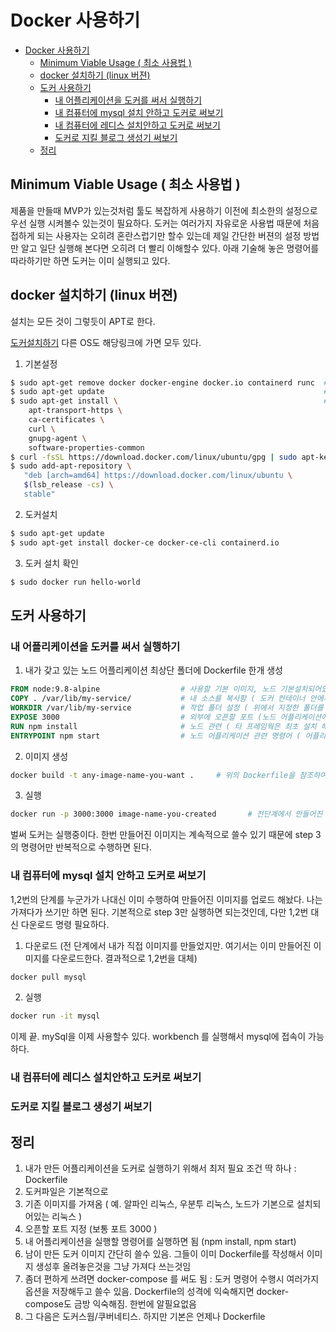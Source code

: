# Docker 사용하기

- [Docker 사용하기](#docker-%EC%82%AC%EC%9A%A9%ED%95%98%EA%B8%B0)
  - [Minimum Viable Usage ( 최소 사용법 )](#minimum-viable-usage--%EC%B5%9C%EC%86%8C-%EC%82%AC%EC%9A%A9%EB%B2%95)
  - [docker 설치하기 (linux 버젼)](#docker-%EC%84%A4%EC%B9%98%ED%95%98%EA%B8%B0-linux-%EB%B2%84%EC%A0%BC)
  - [도커 사용하기](#%EB%8F%84%EC%BB%A4-%EC%82%AC%EC%9A%A9%ED%95%98%EA%B8%B0)
    - [내 어플리케이션을 도커를 써서 실행하기](#%EB%82%B4-%EC%96%B4%ED%94%8C%EB%A6%AC%EC%BC%80%EC%9D%B4%EC%85%98%EC%9D%84-%EB%8F%84%EC%BB%A4%EB%A5%BC-%EC%8D%A8%EC%84%9C-%EC%8B%A4%ED%96%89%ED%95%98%EA%B8%B0)
    - [내 컴퓨터에 mysql 설치 안하고 도커로 써보기](#%EB%82%B4-%EC%BB%B4%ED%93%A8%ED%84%B0%EC%97%90-mysql-%EC%84%A4%EC%B9%98-%EC%95%88%ED%95%98%EA%B3%A0-%EB%8F%84%EC%BB%A4%EB%A1%9C-%EC%8D%A8%EB%B3%B4%EA%B8%B0)
    - [내 컴퓨터에 레디스 설치안하고 도커로 써보기](#%EB%82%B4-%EC%BB%B4%ED%93%A8%ED%84%B0%EC%97%90-%EB%A0%88%EB%94%94%EC%8A%A4-%EC%84%A4%EC%B9%98%EC%95%88%ED%95%98%EA%B3%A0-%EB%8F%84%EC%BB%A4%EB%A1%9C-%EC%8D%A8%EB%B3%B4%EA%B8%B0)
    - [도커로 지킬 블로그 생성기 써보기](#%EB%8F%84%EC%BB%A4%EB%A1%9C-%EC%A7%80%ED%82%AC-%EB%B8%94%EB%A1%9C%EA%B7%B8-%EC%83%9D%EC%84%B1%EA%B8%B0-%EC%8D%A8%EB%B3%B4%EA%B8%B0)
  - [정리](#%EC%A0%95%EB%A6%AC)

## Minimum Viable Usage ( 최소 사용법 )

제품을 만들때 MVP가 있는것처럼 툴도 복잡하게 사용하기 이전에 최소한의 설정으로 우선 실행 시켜볼수 있는것이 필요하다.
도커는 여러가지 자유로운 사용법 때문에 처음 접하게 되는 사용자는 오히려 혼란스럽기만 할수 있는데 제일 간단한 버젼의
설정 방법만 알고 일단 실행해 본다면 오히려 더 빨리 이해할수 있다. 아래 기술해 놓은 명령어를 따라하기만 하면 도커는 이미 실행되고 있다.

## docker 설치하기 (linux 버젼)

설치는 모든 것이 그렇듯이 APT로 한다.

[도커설치하기](https://docs.docker.com/install/linux/docker-ce/ubuntu/) 다른 OS도 해당링크에 가면 모두 있다.

1. 기본설정

```sh
$ sudo apt-get remove docker docker-engine docker.io containerd runc  # 기존 설치되어있을수 있는 올드버젼을 선삭제
$ sudo apt-get update                                                 # apt 패키지 인덱스 업데이트. 패키지 다운받기전 항상 수행하는 명령어이므로 도커와 직접적인 상관없음
$ sudo apt-get install \                                              # apt 가 https 연결을 사용할수 있도록 관련 유틸 설치
    apt-transport-https \
    ca-certificates \
    curl \
    gnupg-agent \
    software-properties-common
$ curl -fsSL https://download.docker.com/linux/ubuntu/gpg | sudo apt-key add -  # 도커 오피셜 GPG 키 설치
$ sudo add-apt-repository \                                                     # 도커 리파지토리 등록 이곳에 최신버젼들이 있음
   "deb [arch=amd64] https://download.docker.com/linux/ubuntu \
   $(lsb_release -cs) \
   stable"
```

2. 도커설치

```sh
$ sudo apt-get update
$ sudo apt-get install docker-ce docker-ce-cli containerd.io
```

3. 도커 설치 확인

```sh
$ sudo docker run hello-world
```

## 도커 사용하기

### 내 어플리케이션을 도커를 써서 실행하기

1. 내가 갖고 있는 노드 어플리케이션 최상단 폴더에 Dockerfile 한개 생성

```Dockerfile
FROM node:9.8-alpine                  # 사용할 기본 이미지, 노드 기본설치되어있음 ( 타 프레임웍도 찾아보면 해당 이미지 있음)
COPY . /var/lib/my-service/           # 내 소스를 복사함 ( 도커 컨테이너 안에서 사용할 폴더에 내 소스를 복사 폴더는 원하는 대로 설정하면 됨)
WORKDIR /var/lib/my-service           # 작업 폴더 설정 ( 위에서 지정한 폴더를 워크디렉토리로 설정 )
EXPOSE 3000                           # 외부에 오픈할 포트 (노드 어플리케이션에서 쓰는 포트임. 타 프레임웍은 원하는 포트 오픈)
RUN npm install                       # 노드 관련 ( 타 프레임웍은 최초 설치 해당 명령어 수행하면 됨 )
ENTRYPOINT npm start                  # 노드 어플리케이션 관련 명령어 ( 어플리케이션 기동 명령어 )
```

2. 이미지 생성

```sh
docker build -t any-image-name-you-want .     # 위의 Dockerfile을 참조하여 내 어플리케이션을 포함하고 있는 이미지를 만듬.
```

3. 실행

```sh
docker run -p 3000:3000 image-name-you-created       # 전단계에서 만들어진 이미지를 실행! 끝
```

벌써 도커는 실행중이다. 한번 만들어진 이미지는 계속적으로 쓸수 있기 때문에 step 3의 명령어만 반복적으로 수행하면 된다.

### 내 컴퓨터에 mysql 설치 안하고 도커로 써보기

1,2번의 단계를 누군가가 나대신 이미 수행하여 만들어진 이미지를 업로드 해놨다. 나는 가져다가 쓰기만 하면 된다. 기본적으로 step 3만 실행하면 되는것인데, 다만
1,2번 대신 다운로드 명령 필요하다.

1. 다운로드 (전 단계에서 내가 직접 이미지를 만들었지만. 여기서는 이미 만들어진 이미지를 다운로드한다. 결과적으로 1,2번을 대체)

```sh
docker pull mysql
```

2. 실행

```sh
docker run -it mysql
```

이제 끝. mySql을 이제 사용할수 있다. workbench 를 실행해서 mysql에 접속이 가능하다.

### 내 컴퓨터에 레디스 설치안하고 도커로 써보기

### 도커로 지킬 블로그 생성기 써보기

## 정리

1. 내가 만든 어플리케이션을 도커로 실행하기 위해서 최저 필요 조건 딱 하나 : Dockerfile
2. 도커파일은 기본적으로
3. 기존 이미지를 가져옴 ( 예. 알파인 리눅스, 우분투 리눅스, 노드가 기본으로 설치되어있는 리눅스 )
4. 오픈할 포트 지정 (보통 포트 3000 )
5. 내 어플리케이션을 실행할 명령어를 실행하면 됨 (npm install, npm start)
6. 남이 만든 도커 이미지 간단히 쓸수 있음. 그들이 이미 Dockerfile를 작성해서 이미지 생성후 올려놓은것을 그냥 가져다 쓰는것임
7. 좀더 편하게 쓰려면 docker-compose 를 써도 됨 : 도커 명령어 수행시 여러가지 옵션을 저장해두고 쓸수 있음. Dockerfile의 성격에 익숙해지면 docker-compose도 금방 익숙해짐. 한번에 알필요없음
8. 그 다음은 도커스웜/쿠버네티스. 하지만 기본은 언제나 Dockerfile
